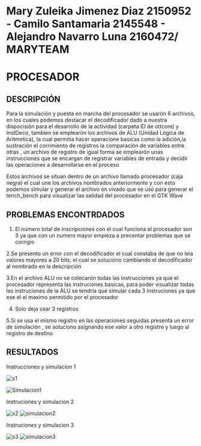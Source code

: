  Mary Zuleika Jimenez Diaz 2150952 - Camilo Santamaria 2145548 - Alejandro Navarro Luna 2160472/ MARYTEAM 
================
PROCESADOR
================
DESCRIPCIÓN
----------------

Para la simulación y puesta en marcha del procesador se usarón 6 archivos, en los cuales podemos destacar
el decodificador dado a nuestra dispocisión para el desarrollo de la actividad  (carpeta ID de ottcore) y InstDeco, 
tambien se emplearón los archivos de ALU (Unidad Logica de Aritmetica), la cual permitia hacer operacione
basicas como la adición,la sustración el corrimiento de registros la comparación de variables entre otras ,
un archivo de registro de igual forma se emplearón unas instrucciones que se encargan de registrar variables 
de entrada y decidir las operaciones a desarrollarse en el proceso

Estos archivos se situan dentro de un archivo llamado procesador (caja negra) el cual une los archivos nombrados
anteriormente y con esto podemos simular y generar el  archivo en vivado que se usó para generar el tench_bench para 
visualizar las salidad del procesador en el GTK Wave

PROBLEMAS ENCONTRDADOS
----------------------
1. El número total de inscripciones con el cual funciona el procesador son 3 ya que con un numero mayor empieza a precentar
problemas que se corrigio

2.Se presento un error con el decodificador el cual constaba  de que no leia valores mayores a 20 bits, el cual se soluciono
cambiando el decodificador al nombrado en la descripción

3.En el archivo ALU no se colocarón todas las instrucciones ya que el procesador representa las instruciones basicas, 
para poder visualizar todas las instruciones de la ALU se tendria que simular cada 3 instruciones ya que ese el el maximo
permitido por el procesador

4. Solo deja usar 3 registros 

5.Si se usa el mismo registro en las operaciones seguidas presenta un error de simulación , se soluciono asignando ese valor
a otro registro y luego al registro de destino

RESULTADOS
----------
Instrucciones y simulacion 1

![s1](https://user-images.githubusercontent.com/67715438/89457100-79c87500-d72a-11ea-9ca5-87e92df22ada.jpeg)

![Simulacion1](https://user-images.githubusercontent.com/67715438/89456477-8a2c2000-d729-11ea-9f70-fad55d693277.jpeg)


Instruciones y simulacion  2

![s2](https://user-images.githubusercontent.com/67715438/89456799-058dd180-d72a-11ea-97f1-36c5e7bf569f.jpeg)
![simulacion2](https://user-images.githubusercontent.com/67715438/89456805-06befe80-d72a-11ea-885c-8e083af51ccd.jpeg)


Instruciones y simulacion 3 

![s3](https://user-images.githubusercontent.com/67715438/89456954-3d951480-d72a-11ea-807b-45926bd85e36.jpeg)
![simulacion3](https://user-images.githubusercontent.com/67715438/89456957-3f5ed800-d72a-11ea-8e0f-f3460cb17d44.jpeg)




